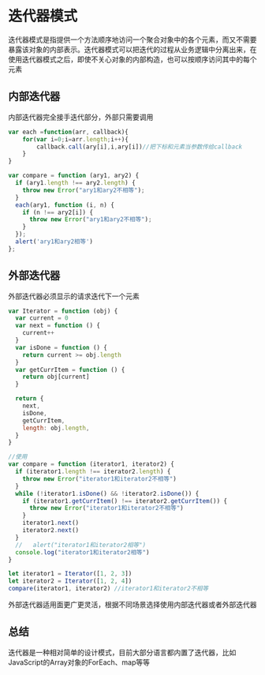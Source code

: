 # 迭代器模式

迭代器模式是指提供一个方法顺序地访问一个聚合对象中的各个元素，而又不需要暴露该对象的内部表示。迭代器模式可以把迭代的过程从业务逻辑中分离出来，在使用迭代器模式之后，即使不关心对象的内部构造，也可以按顺序访问其中的每个元素

## 内部迭代器

内部迭代器完全接手迭代部分，外部只需要调用

```js
var each =function(arr, callback){
    for(var i=0;i=arr.length;i++){
        callback.call(ary[i],i,ary[i])//把下标和元素当参数传给callback
    }
}

var compare = function (ary1, ary2) {
  if (ary1.length !== ary2.length) {
    throw new Error("ary1和ary2不相等");
  }
  each(ary1, function (i, n) {
    if (n !== ary2[i]) {
      throw new Error("ary1和ary2不相等");
    }
  });
  alert('ary1和ary2相等')
};

```

## 外部迭代器

外部迭代器必须显示的请求迭代下一个元素

```js
var Iterator = function (obj) {
  var current = 0
  var next = function () {
    current++
  }
  var isDone = function () {
    return current >= obj.length
  }
  var getCurrItem = function () {
    return obj[current]
  }

  return {
    next,
    isDone,
    getCurrItem,
    length: obj.length,
  }
}

//使用
var compare = function (iterator1, iterator2) {
  if (iterator1.length !== iterator2.length) {
    throw new Error("iterator1和iterator2不相等")
  }
  while (!iterator1.isDone() && !iterator2.isDone()) {
    if (iterator1.getCurrItem() !== iterator2.getCurrItem()) {
      throw new Error("iterator1和iterator2不相等")
    }
    iterator1.next()
    iterator2.next()
  }
  //   alert("iterator1和iterator2相等")
  console.log("iterator1和iterator2相等")
}

let iterator1 = Iterator([1, 2, 3])
let iterator2 = Iterator([1, 2, 4])
compare(iterator1, iterator2) //iterator1和iterator2不相等


```

外部迭代器适用面更广更灵活，根据不同场景选择使用内部迭代器或者外部迭代器

## 总结

迭代器是一种相对简单的设计模式，目前大部分语言都内置了迭代器，比如JavaScript的Array对象的ForEach、map等等
